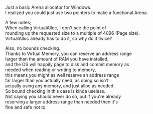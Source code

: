 Just a basic Arena allocator for Windows.\
I realized you could just use two pointers to make a functional Arena.

A few notes;\
When calling VirtualAlloc, I don't see the point of\
rounding up the requested size to a multiple of 4096 (Page size).\
VirtualAlloc already has to do it, so why do it twice?

Also, no bounds checking.\
Thanks to Virtual Memory, you can reserve an address range\
larger than the amount of RAM you have installed,\
and the OS will happily page to disk and commit memory as\
needed when reading or writing to memory,\
this means you might as well reserve an address range\
far larger than you actually need, as doing so isn't\
actually using any memory, and just alloc as needed.\
So bound checking in this case is kinda useless.\
Not saying you should never do so, but if you're already\
reserving a larger address range than needed then it's\
fine and safe not to.
